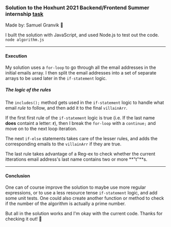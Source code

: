 ### Solution to the Hoxhunt 2021 Backend/Frontend Summer internship [task](https://hunters.hoxhunt.com/#/challenge)
Made by: Samuel Granvik 👋

I built the solution with JavaScript, and used Node.js to test out the code. `node algorithm.js`

------------
#### Execution

My solution uses a `for-loop` to go through all the email addresses in the initial emails array. I then split the email addresses into a set of separate arrays to be used later in the `if-statement` logic.

##### The logic of the rules

The `includes();` method gets used in the `if-statement` logic to handle what email *rule* to follow, and then add it to the final `villainArr`.

If the first first rule of the `if-statement` logic is true (i.e. If the last name **does**  containt a letter: **r**), then I break the `for-loop` with a `continue;` and move on to the next loop iteration.

The next `if-else` statements takes care of the lesser rules, and adds the corresponding emails to the `villainArr` if they are true.

The last rule takes advantage of a Reg-ex to check whether the current itterations email address's last name contains two or more **"t"**s. 

------------
#### Conclusion

One can of course improve the solution to maybe use more regular expressions, or to use a less resource tense `if-statement` logic, and add some unit tests. 
One could also create another function or method to check if the number of the algorithm is actually a prime number. 

But all in the solution works and I'm okay with the current code. 
Thanks for checking it out! 🙏

